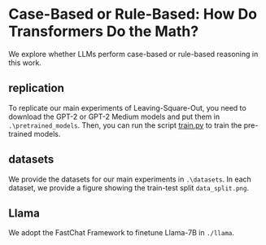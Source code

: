 # Case-Based or Rule-Based: How Do Transformers Do the Math?

We explore whether LLMs perform case-based or rule-based reasoning in this work.

## replication

To replicate our main experiments of Leaving-Square-Out, you need to download the GPT-2 or GPT-2 Medium models and put them in `.\pretrained_models`. Then, you can run the script [train.py](/train.py) to train the pre-trained models.

## datasets

We provide the datasets for our main experiments in `.\datasets`. In each dataset, we provide a figure showing the train-test split `data_split.png`.

## Llama
We adopt the FastChat Framework to finetune Llama-7B in `./llama`.
